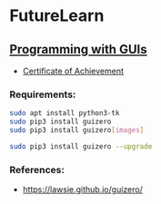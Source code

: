 # FutureLearn

## [Programming with GUIs](https://www.futurelearn.com/courses/programming-with-guis)

- [Certificate of Achievement](https://www.futurelearn.com/certificates/5eaqieh)

### Requirements:

```sh
sudo apt install python3-tk
sudo pip3 install guizero
sudo pip3 install guizero[images]

sudo pip3 install guizero --upgrade
```

### References:

- https://lawsie.github.io/guizero/
